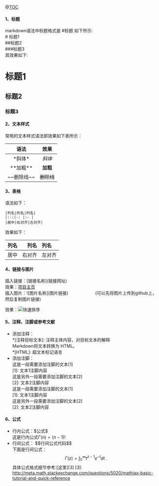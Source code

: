 @[TOC](目录)

#### 1、标题
markdown语法中标题格式是 \#标题 如下所示:  
\# 标题1  
\##标题2  
\###标题3  
其效果如下:  

# 标题1  
## 标题2  
### 标题3  

#### 2、文本样式  

常用的文本样式语法即效果如下表所示：  

|语法         |             效果 |
|:---------: |:---------------:|
|\*斜体\*     |*斜体*            | 
|\*\*加粗\*\*   |**加粗**        |
|\~\~删除线\~\~ | ~~删除线~~  |


#### 3、表格  

语法如下： 
```
|列名|列名|列名|
|:-:|-: |:- |
|居中|右对齐|左对齐|
```

效果如下： 

|列名|列名|列名|
|:-:|-: |:- |
|居中|右对齐|左对齐|

#### 4、链接与图片  
插入链接：\[链接名称](链接网址)  
效果：[项目主页](https://github.com/woniuhuli/LeetCode_practice)  
插入图片：\!\[图片名称](图片链接)　　　　　　 (可以先将图片上传到github上，然后复制图片链接)  

效果：![快速排序](https://github.com/woniuhuli/LeetCode_practice/blob/master/src/%E5%BF%AB%E9%80%9F%E6%8E%92%E5%BA%8F.gif?raw=true)

#### 5、注释、注脚或参考文献  
- 添加注释：  
\*\[注释目标文本]: 注释主体内容，对目标文本的解释  
Markdown将文本转换为 HTML。  
*[HTML]:   超文本标记语言  
- 添加注脚：  
这是一段需要添加注脚的文本\[1]  
\[1]: 文本1注脚内容  
这是另外一段需要添加注脚的文本\[2]  
\[2]: 文本2注脚内容  
这是一段需要添加注脚的文本[1]    
[1]: 文本1注脚内容  
这是另外一段需要添加注脚的文本[2]  
[2]: 文本2注脚内容    

#### 6、公式
- 行内公式：\$公式\$  
这是行内公式$\Gamma(n) = (n-1)!\quad$  
- 行间公式： \$\$行间公式代码\$\$  
下面是行间公式：$$\Gamma(z) = \int_0^\infty t^{z-1}e^{-t}dt\,. $$
具体公式格式细节参考:[这里][3] 
[3]: http://meta.math.stackexchange.com/questions/5020/mathjax-basic-tutorial-and-quick-reference
